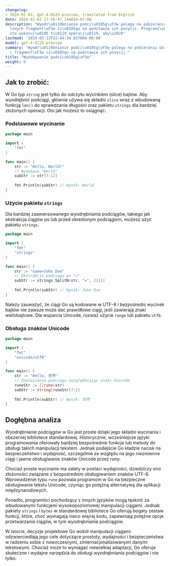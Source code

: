 ```yaml
---
changelog:
- 2024-02-03, gpt-4-0125-preview, translated from English
date: 2024-02-03 17:56:47.144020-07:00
description: "Wyodr\u0119bnianie podci\u0105g\xF3w polega na pobieraniu okre\u015B\
  lonych fragment\xF3w ci\u0105gu na podstawie ich pozycji. Programi\u015Bci cz\u0119\
  sto wykonuj\u0105 t\u0119 operacj\u0119, aby\u2026"
lastmod: '2024-03-13T22:44:34.837004-06:00'
model: gpt-4-0125-preview
summary: "Wyodr\u0119bnianie podci\u0105g\xF3w polega na pobieraniu okre\u015Blonych\
  \ fragment\xF3w ci\u0105gu na podstawie ich pozycji."
title: "Wydobywanie podci\u0105g\xF3w"
weight: 6
---
```


## Jak to zrobić:
W Go typ `string` jest tylko do odczytu wycinkiem (slice) bajtów. Aby wyodrębnić podciągi, głównie używa się składni `slice` wraz z wbudowaną funkcją `len()` do sprawdzania długości oraz pakietu `strings` dla bardziej złożonych operacji. Oto jak możesz to osiągnąć:

### Podstawowe wycinanie
```go
package main

import (
    "fmt"
)

func main() {
    str := "Hello, World!"
    // Wydobywa "World"
    subStr := str[7:12]
    
    fmt.Println(subStr) // Wynik: World
}
```

### Użycie pakietu `strings`
Dla bardziej zaawansowanego wyodrębniania podciągów, takiego jak ekstrakcja ciągów po lub przed określonym podciągiem, możesz użyć pakietu `strings`.

```go
package main

import (
    "fmt"
    "strings"
)

func main() {
    str := "name=John Doe"
    // Ekstrakcja podciągu po "="
    subStr := strings.SplitN(str, "=", 2)[1]
    
    fmt.Println(subStr) // Wynik: John Doe
}
```

Należy zauważyć, że ciągi Go są kodowane w UTF-8 i bezpośredni wycinek bajtów nie zawsze może dać prawidłowe ciągi, jeśli zawierają znaki wielobajtowe. Dla wsparcia Unicode, rozważ użycie `range` lub pakietu `utf8`.

### Obsługa znaków Unicode
```go
package main

import (
    "fmt"
    "unicode/utf8"
)

func main() {
    str := "Hello, 世界"
    // Znalezienie podciągu uwzględniając znaki Unicode
    runeStr := []rune(str)
    subStr := string(runeStr[7:])
    
    fmt.Println(subStr) // Wynik: 世界
}
```

## Dogłębna analiza
Wyodrębnianie podciągów w Go jest proste dzięki jego składni wycinania i obszernej bibliotece standardowej. Historycznie, wcześniejsze języki programowania oferowały bardziej bezpośrednie funkcje lub metody do obsługi takich manipulacji tekstem. Jednak podejście Go kładzie nacisk na bezpieczeństwo i wydajność, szczególnie ze względu na jego niezmienne ciągi i jawne obsługiwanie znaków Unicode przez runy.

Chociaż proste wycinanie ma zalety w postaci wydajności, dziedziczy ono złożoności związane z bezpośrednim obsługiwaniem znaków UTF-8. Wprowadzenie typu `rune` pozwala programom w Go na bezpieczne obsługiwanie tekstu Unicode, czyniąc go potężną alternatywą dla aplikacji międzynarodowych.

Ponadto, programiści pochodzący z innych języków mogą tęsknić za wbudowanymi funkcjami wysokopoziomowej manipulacji ciągami. Jednak pakiety `strings` i `bytes` w standardowej bibliotece Go oferują bogaty zestaw funkcji, które, choć wymagają nieco więcej kodu, zapewniają potężne opcje przetwarzania ciągów, w tym wyodrębnianie podciągów.

W istocie, decyzje projektowe Go wokół manipulacji ciągami odzwierciedlają jego cele dotyczące prostoty, wydajności i bezpieczeństwa w radzeniu sobie z nowoczesnymi, zinternacjonalizowanymi danymi tekstowymi. Chociaż może to wymagać niewielkiej adaptacji, Go oferuje skuteczne i wydajne narzędzia do obsługi wyodrębniania podciągów i nie tylko.
